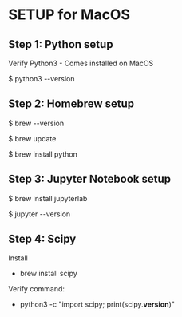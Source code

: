 # SETUP for MacOS

## Step 1: Python setup 

Verify Python3 - Comes installed on MacOS

$ python3 --version

## Step 2: Homebrew setup

$ brew --version

$ brew update

$ brew install python

## Step 3: Jupyter Notebook setup

$ brew install jupyterlab

$ jupyter --version

## Step 4: Scipy
Install
- brew install scipy

Verify command:
- python3 -c "import scipy; print(scipy.__version__)"

